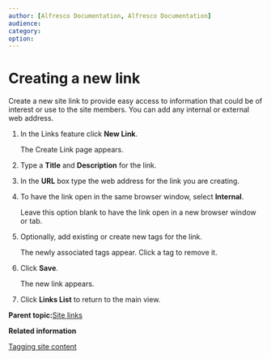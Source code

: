 ```yaml
---
author: [Alfresco Documentation, Alfresco Documentation]
audience: 
category: 
option: 
---
```


# Creating a new link

Create a new site link to provide easy access to information that could be of interest or use to the site members. You can add any internal or external web address.

1.  In the Links feature click **New Link**.

    The Create Link page appears.

2.  Type a **Title** and **Description** for the link.

3.  In the **URL** box type the web address for the link you are creating.

4.  To have the link open in the same browser window, select **Internal**.

    Leave this option blank to have the link open in a new browser window or tab.

5.  Optionally, add existing or create new tags for the link.

    The newly associated tags appear. Click a tag to remove it.

6.  Click **Save**.

    The new link appears.

7.  Click **Links List** to return to the main view.


**Parent topic:**[Site links](../concepts/links-intro.md)

**Related information**  


[Tagging site content](site-content-tag.md)

